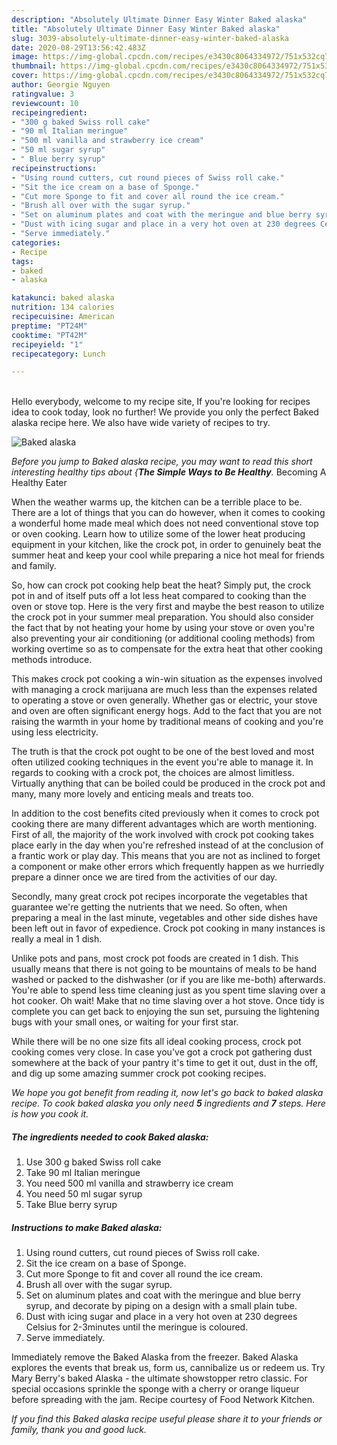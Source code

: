 ```yaml
---
description: "Absolutely Ultimate Dinner Easy Winter Baked alaska"
title: "Absolutely Ultimate Dinner Easy Winter Baked alaska"
slug: 3039-absolutely-ultimate-dinner-easy-winter-baked-alaska
date: 2020-08-29T13:56:42.483Z
image: https://img-global.cpcdn.com/recipes/e3430c8064334972/751x532cq70/baked-alaska-recipe-main-photo.jpg
thumbnail: https://img-global.cpcdn.com/recipes/e3430c8064334972/751x532cq70/baked-alaska-recipe-main-photo.jpg
cover: https://img-global.cpcdn.com/recipes/e3430c8064334972/751x532cq70/baked-alaska-recipe-main-photo.jpg
author: Georgie Nguyen
ratingvalue: 3
reviewcount: 10
recipeingredient:
- "300 g baked Swiss roll cake"
- "90 ml Italian meringue"
- "500 ml vanilla and strawberry ice cream"
- "50 ml sugar syrup"
- " Blue berry syrup"
recipeinstructions:
- "Using round cutters, cut round pieces of Swiss roll cake."
- "Sit the ice cream on a base of Sponge."
- "Cut more Sponge to fit and cover all round the ice cream."
- "Brush all over with the sugar syrup."
- "Set on aluminum plates and coat with the meringue and blue berry syrup, and decorate by piping on a design with a small plain tube."
- "Dust with icing sugar and place in a very hot oven at 230 degrees Celsius for 2-3minutes until the meringue is coloured."
- "Serve immediately."
categories:
- Recipe
tags:
- baked
- alaska

katakunci: baked alaska 
nutrition: 134 calories
recipecuisine: American
preptime: "PT24M"
cooktime: "PT42M"
recipeyield: "1"
recipecategory: Lunch

---
```

<br>
Hello everybody, welcome to my recipe site, If you're looking for recipes idea to cook today, look no further! We provide you only the perfect Baked alaska recipe here. We also have wide variety of recipes to try.
<br>


![Baked alaska](https://img-global.cpcdn.com/recipes/e3430c8064334972/751x532cq70/baked-alaska-recipe-main-photo.jpg)

<i>Before you jump to Baked alaska recipe, you may want to read this short interesting healthy tips about {<strong>The Simple Ways to Be Healthy</strong>.</i>
Becoming A Healthy Eater


When the weather warms up, the kitchen can be a terrible place to be. There are a lot of things that you can do however, when it comes to cooking a wonderful home made meal which does not need conventional stove top or oven cooking. Learn how to utilize some of the lower heat producing equipment in your kitchen, like the crock pot, in order to genuinely beat the summer heat and keep your cool while preparing a nice hot meal for friends and family.

So, how can crock pot cooking help beat the heat? Simply put, the crock pot in and of itself puts off a lot less heat compared to cooking than the oven or stove top. Here is the very first and maybe the best reason to utilize the crock pot in your summer meal preparation. You should also consider the fact that by not heating your home by using your stove or oven you're also preventing your air conditioning (or additional cooling methods) from working overtime so as to compensate for the extra heat that other cooking methods introduce.

This makes crock pot cooking a win-win situation as the expenses involved with managing a crock marijuana are much less than the expenses related to operating a stove or oven generally. Whether gas or electric, your stove and oven are often significant energy hogs. Add to the fact that you are not raising the warmth in your home by traditional means of cooking and you're using less electricity.

 The truth is that the crock pot ought to be one of the best loved and most often utilized cooking techniques in the event you're able to manage it. In regards to cooking with a crock pot, the choices are almost limitless.  Virtually anything that can be boiled could be produced in the crock pot and many, many more lovely and enticing meals and treats too.



In addition to the cost benefits cited previously when it comes to crock pot cooking there are many different advantages which are worth mentioning. First of all, the majority of the work involved with crock pot cooking takes place early in the day when you're refreshed instead of at the conclusion of a frantic work or play day. This means that you are not as inclined to forget a component or make other errors which frequently happen as we hurriedly prepare a dinner once we are tired from the activities of our day.

Secondly, many great crock pot recipes incorporate the vegetables that guarantee we're getting the nutrients that we need. So often, when preparing a meal in the last minute, vegetables and other side dishes have been left out in favor of expedience. Crock pot cooking in many instances is really a meal in 1 dish.

 Unlike pots and pans, most crock pot foods are created in 1 dish. This usually means that there is not going to be mountains of meals to be hand washed or packed to the dishwasher (or if you are like me-both) afterwards. You're able to spend less time cleaning just as you spent time slaving over a hot cooker. Oh wait! Make that no time slaving over a hot stove. Once tidy is complete you can get back to enjoying the sun set, pursuing the lightening bugs with your small ones, or waiting for your first star.

While there will be no one size fits all ideal cooking process, crock pot cooking comes very close. In case you've got a crock pot gathering dust somewhere at the back of your pantry it's time to get it out, dust in the off, and dig up some amazing summer crock pot cooking recipes.


<i>We hope you got benefit from reading it, now let's go back to baked alaska recipe. To cook baked alaska you only need <strong>5</strong> ingredients and <strong>7</strong> steps. Here is how you cook it.
</i>

##### The ingredients needed to cook Baked alaska:

1. Use 300 g baked Swiss roll cake
1. Take 90 ml Italian meringue
1. You need 500 ml vanilla and strawberry ice cream
1. You need 50 ml sugar syrup
1. Take  Blue berry syrup


##### Instructions to make Baked alaska:

1. Using round cutters, cut round pieces of Swiss roll cake.
1. Sit the ice cream on a base of Sponge.
1. Cut more Sponge to fit and cover all round the ice cream.
1. Brush all over with the sugar syrup.
1. Set on aluminum plates and coat with the meringue and blue berry syrup, and decorate by piping on a design with a small plain tube.
1. Dust with icing sugar and place in a very hot oven at 230 degrees Celsius for 2-3minutes until the meringue is coloured.
1. Serve immediately.


Immediately remove the Baked Alaska from the freezer. Baked Alaska explores the events that break us, form us, cannibalize us or redeem us. Try Mary Berry&#39;s baked Alaska - the ultimate showstopper retro classic. For special occasions sprinkle the sponge with a cherry or orange liqueur before spreading with the jam. Recipe courtesy of Food Network Kitchen. 

<i>If you find this Baked alaska recipe useful please share it to your friends or family, thank you and good luck.</i>
